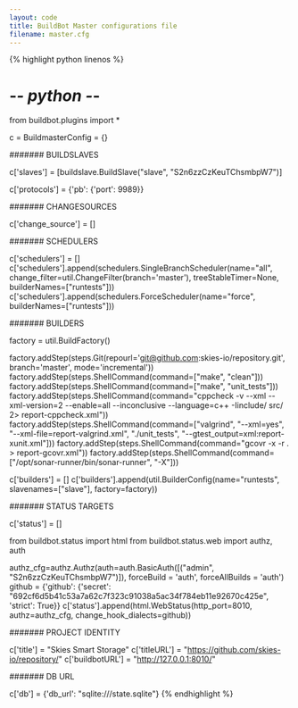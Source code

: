 ```yaml
---
layout: code
title: BuildBot Master configurations file
filename: master.cfg
---
```


{% highlight python linenos %}
# -*- python -*-

from buildbot.plugins import *

c = BuildmasterConfig = {}

####### BUILDSLAVES

c['slaves'] = [buildslave.BuildSlave("slave", "S2n6zzCzKeuTChsmbpW7")]

c['protocols'] = {'pb': {'port': 9989}}

####### CHANGESOURCES

c['change_source'] = []

####### SCHEDULERS

c['schedulers'] = []
c['schedulers'].append(schedulers.SingleBranchScheduler(name="all", change_filter=util.ChangeFilter(branch='master'), treeStableTimer=None, builderNames=["runtests"]))
c['schedulers'].append(schedulers.ForceScheduler(name="force", builderNames=["runtests"]))

####### BUILDERS

factory = util.BuildFactory()

factory.addStep(steps.Git(repourl='git@github.com:skies-io/repository.git', branch='master', mode='incremental'))
factory.addStep(steps.ShellCommand(command=["make", "clean"]))
factory.addStep(steps.ShellCommand(command=["make", "unit_tests"]))
factory.addStep(steps.ShellCommand(command="cppcheck -v --xml --xml-version=2 --enable=all --inconclusive --language=c++ -Iinclude/ src/ 2> report-cppcheck.xml"))
factory.addStep(steps.ShellCommand(command=["valgrind", "--xml=yes", "--xml-file=report-valgrind.xml", "./unit_tests", "--gtest_output=xml:report-xunit.xml"]))
factory.addStep(steps.ShellCommand(command="gcovr -x -r . > report-gcovr.xml"))
factory.addStep(steps.ShellCommand(command=["/opt/sonar-runner/bin/sonar-runner", "-X"]))

c['builders'] = []
c['builders'].append(util.BuilderConfig(name="runtests", slavenames=["slave"], factory=factory))

####### STATUS TARGETS

c['status'] = []

from buildbot.status import html
from buildbot.status.web import authz, auth

authz_cfg=authz.Authz(auth=auth.BasicAuth([("admin", "S2n6zzCzKeuTChsmbpW7")]), forceBuild = 'auth', forceAllBuilds = 'auth')
github = {'github': {'secret': "692cf6d5b41c53a7a62c7f323c91038a5ac34f784eb11e92670c425e", 'strict': True}}
c['status'].append(html.WebStatus(http_port=8010, authz=authz_cfg, change_hook_dialects=github))

####### PROJECT IDENTITY

c['title'] = "Skies Smart Storage"
c['titleURL'] = "https://github.com/skies-io/repository/"
c['buildbotURL'] = "http://127.0.0.1:8010/"

####### DB URL

c['db'] = {'db_url': "sqlite:///state.sqlite"}
{% endhighlight %}
